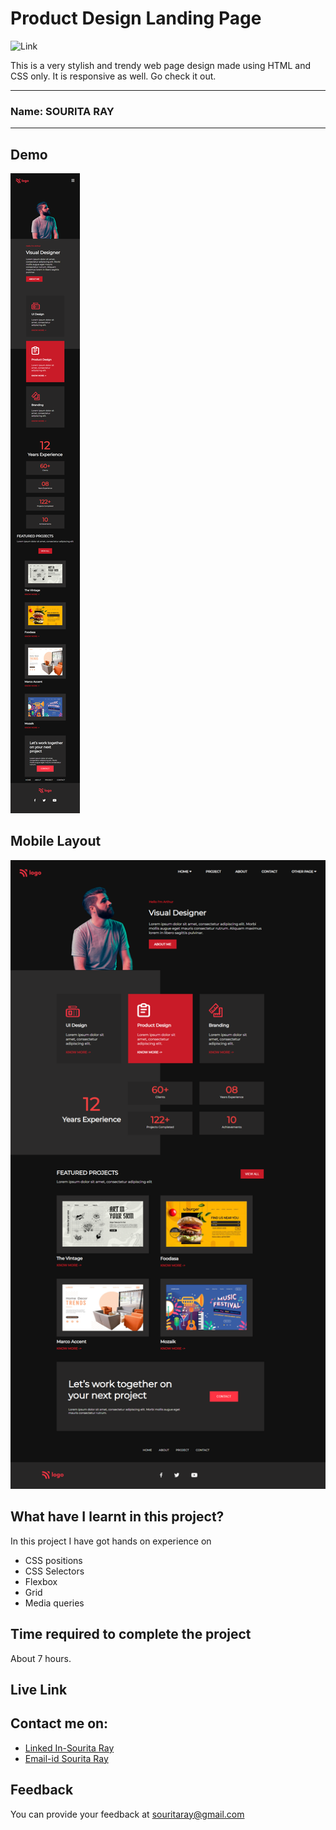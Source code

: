 # Product Design Landing Page

  ![Link](https://img.shields.io/badge/Technology%20Used%3A-HTML%2FCSS-red)

This is a very stylish and trendy web page design made using HTML and CSS only. It is responsive as well. Go check it out. 
***
### Name: SOURITA RAY
***

## Demo

![output](mobile%20view.png)




## Mobile Layout

![mobile](output.png)






## What have I learnt in this project?

In this project I have got hands on experience on
- CSS positions
- CSS Selectors
- Flexbox
- Grid
- Media queries


## Time required to complete the project

About 7 hours.

## Live Link




## Contact me on:

- [Linked In-Sourita Ray](www.linkedin.com/in/sourita-ray-89bab0212)
- [Email-id Sourita Ray](souritaray@gmail.com)

## Feedback

You can provide your feedback at souritaray@gmail.com